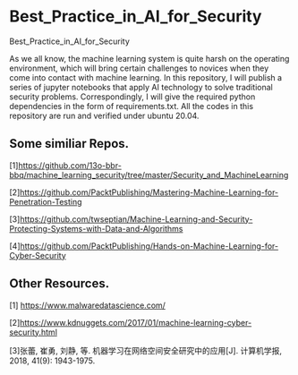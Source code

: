 # Best_Practice_in_AI_for_Security
Best_Practice_in_AI_for_Security

As we all know, the machine learning system is quite harsh on the operating environment, which will bring certain challenges to novices when they come into contact with machine learning. In this repository, I will publish a series of jupyter notebooks that apply AI technology to solve traditional security problems. Correspondingly, I will give the required python dependencies in the form of requirements.txt. All the codes in this repository are run and verified under ubuntu 20.04.



## Some similiar Repos.
[1]https://github.com/13o-bbr-bbq/machine_learning_security/tree/master/Security_and_MachineLearning 

[2]https://github.com/PacktPublishing/Mastering-Machine-Learning-for-Penetration-Testing

[3]https://github.com/twseptian/Machine-Learning-and-Security-Protecting-Systems-with-Data-and-Algorithms

[4]https://github.com/PacktPublishing/Hands-on-Machine-Learning-for-Cyber-Security

## Other Resources.
[1] https://www.malwaredatascience.com/

[2]https://www.kdnuggets.com/2017/01/machine-learning-cyber-security.html

[3]张蕾, 崔勇, 刘静, 等. 机器学习在网络空间安全研究中的应用[J]. 计算机学报, 2018, 41(9): 1943-1975.
